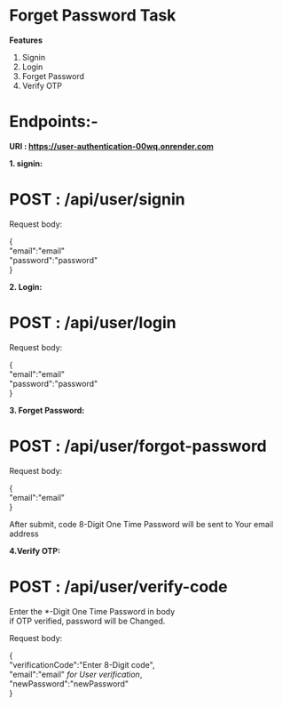 # Forget Password Task 

**Features**
1. Signin
2. Login
3. Forget Password
4. Verify OTP

# Endpoints:-

**URI : https://user-authentication-00wq.onrender.com**

**1. signin:**

# POST : /api/user/signin

Request body:

{<br>
"email":"email" <br>
"password":"password"<br>
}

**2. Login:**

# POST : /api/user/login

Request body:

{<br>
"email":"email" <br>
"password":"password"<br>
}

**3. Forget Password:**

# POST : /api/user/forgot-password

Request body:

{<br>
  "email":"email" <br>
}

After submit, code 8-Digit One Time Password will be sent to Your email address

**4.Verify OTP:**

# POST : /api/user/verify-code

Enter the *-Digit One Time Password in body<br>
if OTP verified, password will be Changed.

Request body: 

{<br>
"verificationCode":"Enter 8-Digit code",<br>
"email":"email" *for User verification*,<br>
"newPassword":"newPassword"<br>
}

